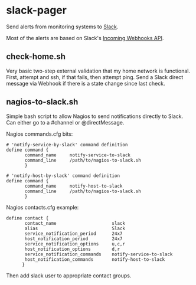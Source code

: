 # slack-pager
Send alerts from monitoring systems to [Slack](https://slack.com/).

Most of the alerts are based on Slack's [Incoming Webhooks API](https://api.slack.com/incoming-webhooks).

## check-home.sh
Very basic two-step external validation that my home network is functional.  First, attempt and ssh, if that fails, then attempt ping.  Send a Slack direct message via Webhook if there is a state change since last check.

## nagios-to-slack.sh
Simple bash script to allow Nagios to send notifications directly to Slack.  Can either go to a #channel or @directMessage.

Nagios commands.cfg bits:
```
# 'notify-service-by-slack' command definition
define command {
       command_name     notify-service-to-slack
       command_line     /path/to/nagios-to-slack.sh
       }

# 'notify-host-by-slack' command definition
define command {
       command_name     notify-host-to-slack
       command_line     /path/to/nagios-to-slack.sh
       }
```

Nagios contacts.cfg example:
```
define contact {
       contact_name                     slack
       alias                            Slack
       service_notification_period      24x7
       host_notification_period         24x7
       service_notification_options     u,c,r
       host_notification_options        d,r
       service_notification_commands    notify-service-to-slack
       host_notification_commands       notify-host-to-slack
      }
```
Then add slack user to appropriate contact groups.

